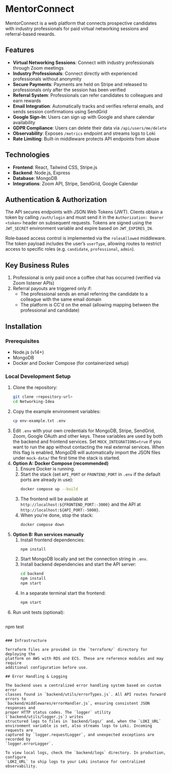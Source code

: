 # MentorConnect

MentorConnect is a web platform that connects prospective candidates with industry professionals for paid virtual networking sessions and referral-based rewards.

## Features

- **Virtual Networking Sessions**: Connect with industry professionals through Zoom meetings
- **Industry Professionals**: Connect directly with experienced professionals without anonymity
- **Secure Payments**: Payments are held on Stripe and released to professionals only after the session has been verified
- **Referral System**: Professionals can refer candidates to colleagues and earn rewards
- **Email Integration**: Automatically tracks and verifies referral emails, and sends session confirmations using SendGrid
- **Google Sign-In**: Users can sign up with Google and share calendar availability
- **GDPR Compliance**: Users can delete their data via `/api/users/me/delete`
- **Observability**: Exposes `/metrics` endpoint and streams logs to Loki
- **Rate Limiting**: Built-in middleware protects API endpoints from abuse

## Technologies

- **Frontend**: React, Tailwind CSS, Stripe.js
- **Backend**: Node.js, Express
- **Database**: MongoDB
- **Integrations**: Zoom API, Stripe, SendGrid, Google Calendar

## Authentication & Authorization

The API secures endpoints with JSON Web Tokens (JWT). Clients obtain a token by
calling `/auth/login` and must send it in the `Authorization: Bearer <token>`
header on subsequent requests. Tokens are signed using the `JWT_SECRET`
environment variable and expire based on `JWT_EXPIRES_IN`.

Role‑based access control is implemented via the `rolesAllowed` middleware. The
token payload includes the user’s `userType`, allowing routes to restrict
access to specific roles (e.g. `candidate`, `professional`, `admin`).

## Key Business Rules

1. Professional is only paid once a coffee chat has occurred (verified via Zoom listener APIs)
2. Referral payouts are triggered only if:
   - The professional sends an email referring the candidate to a colleague with the same email domain
   - The platform is CC'd on the email (allowing mapping between the professional and candidate)

## Installation

### Prerequisites

- Node.js (v14+)
- MongoDB
- Docker and Docker Compose (for containerized setup)

### Local Development Setup

1. Clone the repository:
   ```bash
   git clone <repository-url>
   cd Networking-Idea
   ```
2. Copy the example environment variables:
   ```bash
   cp env-example.txt .env
   ```
3. Edit `.env` with your own credentials for MongoDB, Stripe, SendGrid, Zoom, Google OAuth and other keys. These variables are used by both the backend and frontend services. Set `MOCK_INTEGRATIONS=true` if you want to run the app without contacting the real external services.
   When this flag is enabled, MongoDB will automatically import the JSON files under `mock-data/` the first time the stack is started.
4. **Option A: Docker Compose (recommended)**
   1. Ensure Docker is running.
   2. Start the stack (set `API_PORT` or `FRONTEND_PORT` in `.env` if the default ports are already in use):
      ```bash
      docker compose up --build
      ```
   3. The frontend will be available at `http://localhost:${FRONTEND_PORT:-3000}` and the API at `http://localhost:${API_PORT:-5000}`.
   4. When you're done, stop the stack:
      ```bash
      docker compose down
      ```
5. **Option B: Run services manually**
   1. Install frontend dependencies:
      ```bash
      npm install
      ```
   2. Start MongoDB locally and set the connection string in `.env`.
   3. Install backend dependencies and start the API server:
      ```bash
      cd backend
      npm install
      npm start
      ```
   4. In a separate terminal start the frontend:
      ```bash
      npm start
      ```
6. Run unit tests (optional):
   ```bash
  npm test
  ```

### Infrastructure

Terraform files are provided in the `terraform/` directory for deploying the
platform on AWS with RDS and ECS. These are reference modules and may require
additional configuration before use.

## Error Handling & Logging

The backend uses a centralized error handling system based on custom error
classes found in `backend/utils/errorTypes.js`. All API routes forward errors to
`backend/middlewares/errorHandler.js`, ensuring consistent JSON responses and
proper HTTP status codes. The `logger` utility (`backend/utils/logger.js`) writes
structured logs to files in `backend/logs/` and, when the `LOKI_URL`
environment variable is set, also streams logs to Loki. Incoming requests are
captured by `logger.requestLogger`, and unexpected exceptions are recorded by
`logger.errorLogger`.

To view local logs, check the `backend/logs` directory. In production, configure
`LOKI_URL` to ship logs to your Loki instance for centralized observability.

